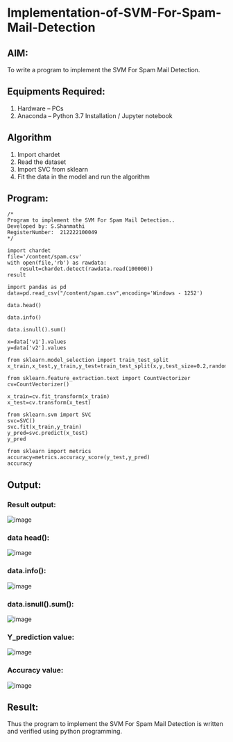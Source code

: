 # Implementation-of-SVM-For-Spam-Mail-Detection

## AIM:
To write a program to implement the SVM For Spam Mail Detection.

## Equipments Required:
1. Hardware – PCs
2. Anaconda – Python 3.7 Installation / Jupyter notebook

## Algorithm
1. Import chardet
2. Read the dataset
3. Import SVC from sklearn
4. Fit the data in the model and run the algorithm

## Program:
```
/*
Program to implement the SVM For Spam Mail Detection..
Developed by: S.Shanmathi
RegisterNumber:  212222100049
*/

import chardet
file='/content/spam.csv'
with open(file,'rb') as rawdata:
    result=chardet.detect(rawdata.read(100000))
result

import pandas as pd
data=pd.read_csv("/content/spam.csv",encoding='Windows - 1252')

data.head()

data.info()

data.isnull().sum()

x=data['v1'].values
y=data['v2'].values

from sklearn.model_selection import train_test_split
x_train,x_test,y_train,y_test=train_test_split(x,y,test_size=0.2,random_state=0)

from sklearn.feature_extraction.text import CountVectorizer
cv=CountVectorizer()

x_train=cv.fit_transform(x_train)
x_test=cv.transform(x_test)

from sklearn.svm import SVC
svc=SVC()
svc.fit(x_train,y_train)
y_pred=svc.predict(x_test)
y_pred

from sklearn import metrics
accuracy=metrics.accuracy_score(y_test,y_pred)
accuracy
```

## Output:
### Result output:
![image](https://github.com/ShanmathiShanmugam/Implementation-of-SVM-For-Spam-Mail-Detection/assets/121243595/21a2734d-7b70-4787-9326-25a49255b1c3)

### data head():
![image](https://github.com/ShanmathiShanmugam/Implementation-of-SVM-For-Spam-Mail-Detection/assets/121243595/bbc6f73e-9ff7-45d9-8171-ea9e542a3653)

### data.info():
![image](https://github.com/ShanmathiShanmugam/Implementation-of-SVM-For-Spam-Mail-Detection/assets/121243595/985a8fb9-fcbd-4ad5-8ca9-d0f53d3ea7ac)

### data.isnull().sum():
![image](https://github.com/ShanmathiShanmugam/Implementation-of-SVM-For-Spam-Mail-Detection/assets/121243595/4e2d42d9-3051-4b27-ab62-70dd1cd9398c)

### Y_prediction value:
![image](https://github.com/ShanmathiShanmugam/Implementation-of-SVM-For-Spam-Mail-Detection/assets/121243595/1f9f5616-5aff-4a15-b3e4-99034741b9ae)

### Accuracy value:
![image](https://github.com/ShanmathiShanmugam/Implementation-of-SVM-For-Spam-Mail-Detection/assets/121243595/cf44edad-1fbb-464a-8b3e-b54a59d4ec66)

## Result:
Thus the program to implement the SVM For Spam Mail Detection is written and verified using python programming.

